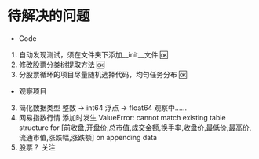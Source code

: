 # 待解决的问题

* Code
 1. 自动发现测试，须在文件夹下添加__init__文件       🆗
 2. 修改股票分类树提取方法                          🆗
 3. 分股票循环的项目尽量随机选择代码，均匀任务分布    🆗

* 观察项目
 3. 简化数据类型 整数 -> int64 浮点 -> float64      观察中......
 4. 网易指数行情 添加时发生 ValueError: cannot match existing table structure for [前收盘,开盘价,总市值,成交金额,换手率,收盘价,最低价,最高价,流通市值,涨跌幅,涨跌额] on appending data
 5. 股票？ 关注